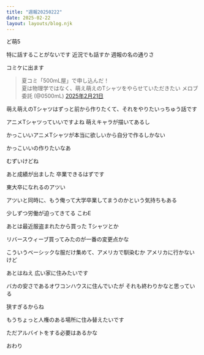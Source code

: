 ```yaml
---
title: "週報20250222"
date: 2025-02-22
layout: layouts/blog.njk
---
```

<p>ど萌5</p>

<p>特に話することがないです 近況でも話すか 週報の名の通りさ</p>

<p>コミケに出ます</p>

<p><blockquote data-conversation="none" class="twitter-tweet" data-lang="ja"><p lang="ja" dir="ltr">夏コミ「500mL屋」で申し込んだ！<br>夏は物理学ではなく、萌え萌えのTシャツをやらせていただきたい メロブ委託 (@0500mL) <a href="https://twitter.com/0500mL/status/1892908491947548846?ref_src=twsrc%5Etfw">2025年2月21日</a></blockquote> <script async src="https://platform.twitter.com/widgets.js" charset="utf-8"></script>  </p>

<p>萌え萌えのTシャツはずっと前から作りたくて、それをやりたいっちゅう話です</p>

<p>アニメTシャツっていいですよね 萌えキャラが描いてあるし</p>

<p>かっこいいアニメTシャツが本当に欲しいから自分で作るしかない</p>

<p>かっこいいの作りたいなあ</p>

<p>むずいけどね</p>

<p>あと成績が出ました 卒業できるはずです</p>

<p>東大卒になれるのアツい</p>

<p>アツいと同時に、もう俺って大学卒業してまうのかという気持ちもある</p>

<p>少しずつ労働が迫ってきてる こわE</p>

<p>あとは最近服盗まれたから買った Tシャツとか</p>

<p>リバースウィーブ買ってみたのが一番の変更点かな</p>

<p>こういうベーシックな服だけ集めて、アメリカで馴染むか アメリカに行かないけど</p>

<p>あとはねえ 広い家に住みたいです</p>

<p>バカの安さであるオワコンハウスに住んでいたが それも終わりかなと思っている</p>

<p>狭すぎるからね</p>

<p>もうちょっと人権のある場所に住み替えたいです</p>

<p>ただアルバイトをする必要はあるかな</p>

<p>おわり</p>